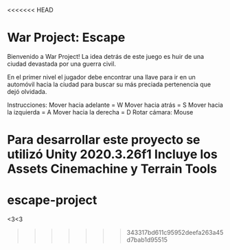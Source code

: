 <<<<<<< HEAD
# War Project: Escape

Bienvenido a War Project! La idea detrás de este juego es  huir de una ciudad devastada por una guerra civil.

En el primer nivel el jugador debe encontrar una llave para ir en un automóvil hacia la ciudad para buscar su más preciada pertenencia que dejó olvidada.

Instrucciones:
Mover hacia adelante = W
Mover hacia atrás = S
Mover hacia la izquierda = A
Mover hacia la derecha = D
Rotar cámara: Mouse

Para desarrollar este proyecto se utilizó Unity 2020.3.26f1
Incluye los Assets Cinemachine y Terrain Tools
=======
# escape-project
&lt;3&lt;3
>>>>>>> 343317bd611c95952deefa263a45d7bab1d95515
